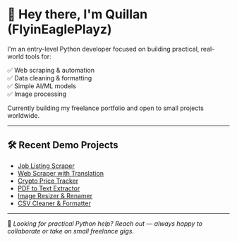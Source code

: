 # 👋 Hey there, I'm Quillan (FlyinEaglePlayz)

I'm an entry-level Python developer focused on building practical, real-world tools for:

✅ Web scraping & automation  
✅ Data cleaning & formatting  
✅ Simple AI/ML models  
✅ Image processing  

Currently building my freelance portfolio and open to small projects worldwide.

---

## 🛠 Recent Demo Projects
- [Job Listing Scraper](https://github.com/FlyinEaglePlayz/job-listing-scraper)  
- [Web Scraper with Translation](https://github.com/FlyinEaglePlayz/web-scraper-translator)  
- [Crypto Price Tracker](https://github.com/FlyinEaglePlayz/crypto-price-tracker)  
- [PDF to Text Extractor](https://github.com/FlyinEaglePlayz/pdf-to-text-extractor)  
- [Image Resizer & Renamer](https://github.com/FlyinEaglePlayz/image-resizer-renamer)  
- [CSV Cleaner & Formatter](https://github.com/FlyinEaglePlayz/csv-cleaner-formatter)  

---

💬 *Looking for practical Python help? Reach out — always happy to collaborate or take on small freelance gigs.*
